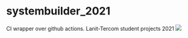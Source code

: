 # systembuilder_2021
CI wrapper over github actions. Lanit-Tercom student projects 2021
<img src="https://github.com/Voolodimer/systembuilder_2021/workflows/Commit-Action/badge.svg">
